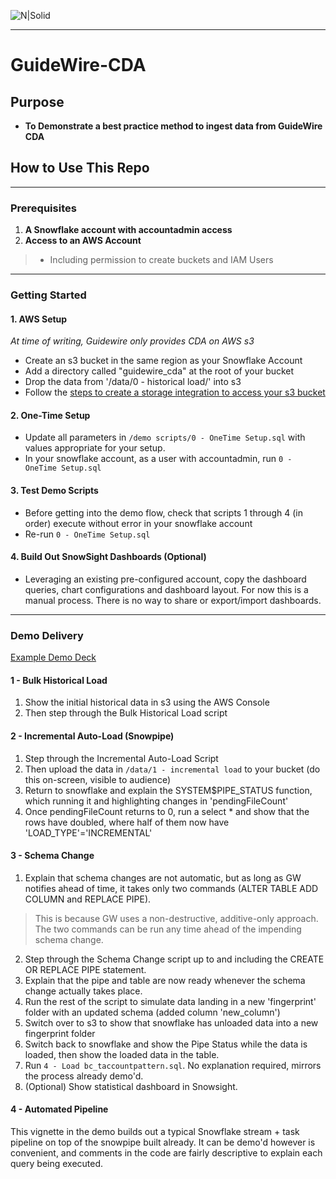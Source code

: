 ![N|Solid](https://upload.wikimedia.org/wikipedia/commons/f/ff/Snowflake_Logo.svg)

***
# GuideWire-CDA

## Purpose
- **To Demonstrate a best practice method to ingest data from GuideWire CDA**

## How to Use This Repo

***
### Prerequisites

1. **A Snowflake account with accountadmin access**
2. **Access to an AWS Account**
> - Including permission to create buckets and IAM Users

***
### Getting Started
#### 1. AWS Setup
*At time of writing, Guidewire only provides CDA on AWS s3*
- Create an s3 bucket in the same region as your Snowflake Account
- Add a directory called "guidewire_cda" at the root of your bucket
- Drop the data from '/data/0 - historical load/' into s3
- Follow the [steps to create a storage integration to access your s3 bucket](https://docs.snowflake.com/en/user-guide/data-load-s3-config-storage-integration.html)

#### 2. One-Time Setup
- Update all parameters in `/demo scripts/0 - OneTime Setup.sql` with values appropriate for your setup.
- In your snowflake account, as a user with accountadmin, run `0 - OneTime Setup.sql`

#### 3. Test Demo Scripts
- Before getting into the demo flow, check that scripts 1 through 4 (in order) execute without error in your snowflake account
- Re-run `0 - OneTime Setup.sql`

#### 4. Build Out SnowSight Dashboards (Optional)
- Leveraging an existing pre-configured account, copy the dashboard queries, chart configurations and dashboard layout. For now this is a manual process. There is no way to share or export/import dashboards.

***
### Demo Delivery
[Example Demo Deck](https://docs.google.com/presentation/d/1-X2UIOEPBksAYBxs7McxbkyOj9U2VxxWt4z5_e-x3ns/edit?usp=sharing)

#### 1 - Bulk Historical Load
1. Show the initial historical data in s3 using the AWS Console
2. Then step through the Bulk Historical Load script
#### 2 - Incremental Auto-Load (Snowpipe)
1. Step through the Incremental Auto-Load Script
2. Then upload the data in `/data/1 - incremental load` to your bucket (do this on-screen, visible to audience)
3. Return to snowflake and explain the SYSTEM$PIPE_STATUS function, which running it and highlighting changes in 'pendingFileCount'
4. Once pendingFileCount returns to 0, run a select * and show that the rows have doubled, where half of them now have 'LOAD_TYPE'='INCREMENTAL'
#### 3 - Schema Change
1. Explain that schema changes are not automatic, but as long as GW notifies ahead of time, it takes only two commands (ALTER TABLE ADD COLUMN and REPLACE PIPE).
> This is because GW uses a non-destructive, additive-only approach. The two commands can be run any time ahead of the impending schema change.
2. Step through the Schema Change script up to and including the CREATE OR REPLACE PIPE statement.
3. Explain that the pipe and table are now ready whenever the schema change actually takes place.
4. Run the rest of the script to simulate data landing in a new 'fingerprint' folder with an updated schema (added column 'new_column')
5. Switch over to s3 to show that snowflake has unloaded data into a new fingerprint folder
6. Switch back to snowflake and show the Pipe Status while the data is loaded, then show the loaded data in the table.
7. Run `4 - Load bc_taccountpattern.sql`. No explanation required, mirrors the process already demo'd.
8. (Optional) Show statistical dashboard in Snowsight.
#### 4 - Automated Pipeline
This vignette in the demo builds out a typical Snowflake stream + task pipeline on top of the snowpipe built already.
It can be demo'd however is convenient, and comments in the code are fairly descriptive to explain each query being executed.
